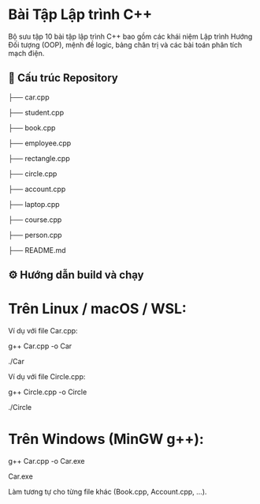# Bài Tập Lập trình C++

Bộ sưu tập 10 bài tập lập trình C++ bao gồm các khái niệm Lập trình Hướng Đối tượng (OOP), mệnh đề logic, bảng chân trị và các bài toán phân tích mạch điện.

## 📁 Cấu trúc Repository
├── car.cpp

├── student.cpp

├── book.cpp 

├── employee.cpp 

├── rectangle.cpp 

├── circle.cpp 

├── account.cpp 

├── laptop.cpp 

├── course.cpp

├── person.cpp 

├── README.md 

## ⚙️ Hướng dẫn build và chạy

# Trên Linux / macOS / WSL:

Ví dụ với file Car.cpp:

g++ Car.cpp -o Car

./Car

Ví dụ với file Circle.cpp:

g++ Circle.cpp -o Circle

./Circle

# Trên Windows (MinGW g++):

g++ Car.cpp -o Car.exe

Car.exe

Làm tương tự cho từng file khác (Book.cpp, Account.cpp, …).
